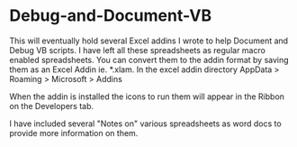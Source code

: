 # Debug-and-Document-VB
This will eventually hold several Excel addins I wrote to help Document and Debug 
VB scripts.  I have left all these spreadsheets as regular macro enabled spreadsheets.
You can convert them to the addin format by saving them as an Excel Addin ie. *.xlam. 
In the excel addin directory AppData > Roaming > Microsoft > Addins

When the addin is installed the icons to run them will appear in the Ribbon on
the Developers tab.

I have included several "Notes on" various spreadsheets as word docs to provide more
information on them. 

